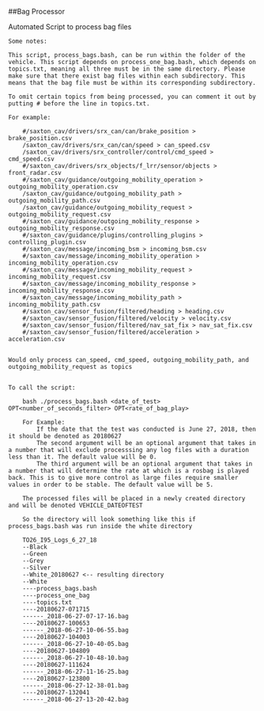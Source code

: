 ##Bag Processor

Automated Script to process bag files

	Some notes: 

	This script, process_bags.bash, can be run within the folder of the vehicle. This script depends on process_one_bag.bash, which depends on topics.txt, meaning all three must be in the same directory. Please make sure that there exist bag files within each subdirectory. This means that the bag file must be within its corresponding subdirectory. 

	To omit certain topics from being processed, you can comment it out by putting # before the line in topics.txt.
	
	For example:	

		#/saxton_cav/drivers/srx_can/can/brake_position > brake_position.csv
		/saxton_cav/drivers/srx_can/can/speed > can_speed.csv
		/saxton_cav/drivers/srx_controller/control/cmd_speed > cmd_speed.csv
		#/saxton_cav/drivers/srx_objects/f_lrr/sensor/objects > front_radar.csv
		#/saxton_cav/guidance/outgoing_mobility_operation > outgoing_mobility_operation.csv
		/saxton_cav/guidance/outgoing_mobility_path > outgoing_mobility_path.csv
		/saxton_cav/guidance/outgoing_mobility_request > outgoing_mobility_request.csv
		#/saxton_cav/guidance/outgoing_mobility_response > outgoing_mobility_response.csv
		#/saxton_cav/guidance/plugins/controlling_plugins > controlling_plugin.csv
		#/saxton_cav/message/incoming_bsm > incoming_bsm.csv
		#/saxton_cav/message/incoming_mobility_operation > incoming_mobility_operation.csv
		#/saxton_cav/message/incoming_mobility_request > incoming_mobility_request.csv
		#/saxton_cav/message/incoming_mobility_response > incoming_mobility_response.csv
		#/saxton_cav/message/incoming_mobility_path > incoming_mobility_path.csv
		#/saxton_cav/sensor_fusion/filtered/heading > heading.csv
		#/saxton_cav/sensor_fusion/filtered/velocity > velocity.csv
		#/saxton_cav/sensor_fusion/filtered/nav_sat_fix > nav_sat_fix.csv
		#/saxton_cav/sensor_fusion/filtered/acceleration > acceleration.csv


	Would only process can_speed, cmd_speed, outgoing_mobility_path, and outgoing_mobility_request as topics

		
	To call the script:

		bash ./process_bags.bash <date_of_test> OPT<number_of_seconds_filter> OPT<rate_of_bag_play>
	
		For Example:
			If the date that the test was conducted is June 27, 2018, then it should be denoted as 20180627
			The second argument will be an optional argument that takes in a number that will exclude processsing any log files with a duration less than it. The default value will be 0.
			The third argument will be an optional argument that takes in a number that will determine the rate at which is a rosbag is played back. This is to give more control as large files require smaller values in order to be stable. The default value will be 5.

		The processed files will be placed in a newly created directory and will be denoted VEHICLE_DATEOFTEST
		
		So the directory will look something like this if process_bags.bash was run inside the white directory
		
		TO26_I95_Logs_6_27_18
		--Black
		--Green
		--Grey
		--Silver
		--White_20180627 <-- resulting directory
		--White
		----process_bags.bash
		----process_one_bag
		----topics.txt
		----20180627-071715
		------_2018-06-27-07-17-16.bag
		----20180627-100653
		------_2018-06-27-10-06-55.bag
		----20180627-104003
		------_2018-06-27-10-40-05.bag
		----20180627-104809
		------_2018-06-27-10-48-10.bag
		----20180627-111624
		------_2018-06-27-11-16-25.bag
		----20180627-123800
		------_2018-06-27-12-38-01.bag
		----20180627-132041
		------_2018-06-27-13-20-42.bag
		




